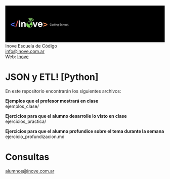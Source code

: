 ![Inove banner](/inove.jpg)
Inove Escuela de Código\
info@inove.com.ar\
Web: [Inove](http://inove.com.ar)

# JSON y ETL! [Python]
En este repositorio encontrarán los siguientes archivos:

__Ejemplos que el profesor mostrará en clase__\
ejemplos_clase/

__Ejercicios para que el alumno desarrolle lo visto en clase__\
ejercicios_practica/

__Ejercicios para que el alumno profundice sobre el tema durante la semana__\
ejercicio_profundizacion.md

# Consultas
alumnos@inove.com.ar

